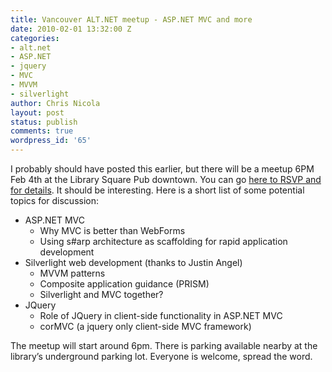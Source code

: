 ```yaml
---
title: Vancouver ALT.NET meetup - ASP.NET MVC and more
date: 2010-02-01 13:32:00 Z
categories:
- alt.net
- ASP.NET
- jquery
- MVC
- MVVM
- silverlight
author: Chris Nicola
layout: post
status: publish
comments: true
wordpress_id: '65'
---
```


I probably should have posted this earlier, but there will be a meetup 6PM Feb 4th at the Library Square Pub downtown.  You can go [here to RSVP and for details][1].  It should be interesting.  Here is a short list of some potential topics for discussion:

  * ASP.NET MVC 
    * Why MVC is better than WebForms 
    * Using s#arp architecture as scaffolding for rapid application development 
  * Silverlight web development (thanks to Justin Angel) 
    * MVVM patterns 
    * Composite application guidance (PRISM) 
    * Silverlight and MVC together? 
  * JQuery 
    * Role of JQuery in client-side functionality in ASP.NET MVC 
    * corMVC (a jquery only client-side MVC framework) 

The meetup will start around 6pm.  There is parking available nearby at the library’s underground parking lot.  Everyone is welcome, spread the word.

   [1]: http://altnetvancouver.ning.com/events/aspnet-mvc-meetup-and


